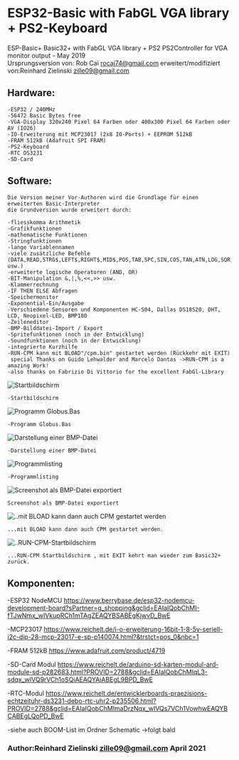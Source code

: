# ESP32-Basic with FabGL VGA library + PS2-Keyboard
ESP-Basic+
Basic32+ with FabGL VGA library + PS2 PS2Controller 
for VGA monitor output - May 2019       
Ursprungsversion von: Rob Cai <rocaj74@gmail.com>
erweitert/modifiziert von:Reinhard Zielinski <zille09@gmail.com>                                                                   



## Hardware:
```
-ESP32 / 240MHz
-56472 Basic Bytes free
-VGA-Display 320x240 Pixel 64 Farben oder 400x300 Pixel 64 Farben oder AV (IO26)
-IO-Erweiterung mit MCP23017 (2x8 IO-Ports) + EEPROM 512kB 
-FRAM 512kB (Adafruit SPI FRAM)
-PS2-Keyboard 
-RTC DS3231 
-SD-Card
```



## Software:
```
Die Version meiner Vor-Authoren wird die Grundlage für einen erweiterten Basic-Interpreter
die Grundversion wurde erweitert durch:   

-fliesskomma Arithmetik
-Grafikfunktionen 	
-mathematische Funktionen 	
-Stringfunktionen 	
-lange Variablennamen  	
-viele zusätzliche Befehle (DATA,READ,STRG$,LEFT$,RIGHT$,MID$,POS,TAB,SPC,SIN,COS,TAN,ATN,LOG,SQR,PI usw.) 	
-erweiterte logische Operatoren (AND, OR) 	
-BIT-Manipulation &,|,%,<<,>> usw. 	
-Klammerrechnung 	
-IF THEN ELSE Abfragen 	
-Speichermonitor 	
-Exponential-Ein/Ausgabe 	
-Verschiedene Sensoren und Komponenten HC-S04, Dallas DS18S20, DHT, LCD, Neopixel-LED, BMP180 	
-Zeileneditor 
-BMP-Bilddatei-Import / Export
-Spritefunktionen (noch in der Entwicklung)
-Soundfunktionen (noch in der Entwicklung)
-integrierte Kurzhilfe
-RUN-CPM kann mit BLOAD"/cpm.bin" gestartet werden (Rückkehr mit EXIT)
 special Thanks on Guido Lehwalder and Marcelo Dantas ->RUN-CPM is a amazing Work!
-also thanks on Fabrizio Di Vittorio for the excellent FabGl-Library

```
![Startbildschirm](IMG/start.JPG) 
```
-Startbildschirm
```
![Programm Globus.Bas](IMG/globus.JPG)
```
-Programm Globus.Bas
```
![Darstellung einer BMP-Datei](IMG/norw.JPG)
```
-Darstellung einer BMP-Datei
```
![Programmlisting](IMG/prgm.JPG)
```
-Programmlisting
```

![Screenshot als BMP-Datei exportiert](IMG/export.png)
```
Screenshot als BMP-Datei exportiert
```

![..mit BLOAD kann dann auch CPM gestartet werden](IMG/Bload.JPG)
```
...mit BLOAD kann dann auch CPM gestartet werden.
```

![..RUN-CPM-Startbildschirm](IMG/cpm.JPG)
```
...RUN-CPM Startbildschirm , mit EXIT kehrt man wieder zum Basic32+ zurück.
```

## Komponenten:

-ESP32 NodeMCU https://www.berrybase.de/esp32-nodemcu-development-board?sPartner=g_shopping&gclid=EAIaIQobChMI-fTJwNmx_wIVkupRCh1mTAgZEAQYBSABEgKjwvD_BwE

-MCP23017 https://www.reichelt.de/i-o-erweiterung-16bit-1-8-5v-seriell-i2c-dip-28-mcp-23017-e-sp-p140074.html?&trstct=pos_0&nbc=1

-FRAM 512kB https://www.adafruit.com/product/4719

-SD-Card Modul https://www.reichelt.de/arduino-sd-karten-modul-ard-module-sd-p282683.html?PROVID=2788&gclid=EAIaIQobChMIqL3-sdqx_wIVQ9rVCh1oSQiAEAQYAiABEgL9BPD_BwE

-RTC-Modul https://www.reichelt.de/entwicklerboards-praezisions-echtzeituhr-ds3231-debo-rtc-uhr2-p235506.html?PROVID=2788&gclid=EAIaIQobChMImaDrzNqx_wIVQs7VCh1VowhwEAQYBCABEgLQoPD_BwE

-siehe auch BOOM-List im Ordner Schematic ->folgt bald

 ### Author:Reinhard Zielinski <zille09@gmail.com> April 2021
